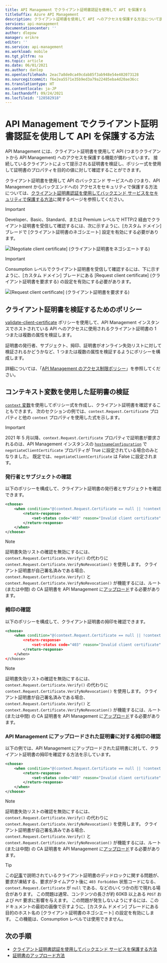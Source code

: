 ```yaml
---
title: API Management でクライアント証明書認証を使用して API を保護する
titleSuffix: Azure API Management
description: クライアント証明書を使用して API へのアクセスを保護する方法について説明します。 ポリシー式を使用して、受信証明書を検証できます。
services: api-management
documentationcenter: ''
author: dlepow
manager: erikre
editor: ''
ms.service: api-management
ms.workload: mobile
ms.tgt_pltfrm: na
ms.topic: article
ms.date: 06/01/2021
ms.author: danlep
ms.openlocfilehash: 2eac7a8de0ca49cdab85f3ab948e54e402073128
ms.sourcegitcommit: f6e2ea5571e35b9ed3a79a22485eba4d20ae36cc
ms.translationtype: HT
ms.contentlocale: ja-JP
ms.lasthandoff: 09/24/2021
ms.locfileid: "128582918"
---
```

# <a name="how-to-secure-apis-using-client-certificate-authentication-in-api-management"></a>API Management でクライアント証明書認証を使用して API を保護する方法

API Management には、クライアント証明書を使用して API (つまりクライアントから API Management) へのアクセスを保護する機能が備わっています。 接続しているクライアントによって提示される証明書を検証し、ポリシー式を使用して証明書のプロパティを目的の値に対して確認することができます。

クライアント証明書を使用して API のバックエンド サービスへの (つまり、API Management からバックエンドへの) アクセスをセキュリティで保護する方法については、[クライアント証明書認証を使用してバックエンド サービスをセキュリティで保護する方法](./api-management-howto-mutual-certificates.md)に関するページを参照してください。

> [!IMPORTANT]
> Developer、Basic、Standard、または Premium レベルで HTTP/2 経由でクライアント証明書を受信して確認するには、次に示すように、[カスタム ドメイン] ブレードで [クライアント証明書のネゴシエート] 設定を有効にする必要があります。

![[Negotiate client certificate] (クライアント証明書をネゴシエートする)](./media/api-management-howto-mutual-certificates-for-clients/negotiate-client-certificate.png)

> [!IMPORTANT]
> Consumption レベルでクライアント証明書を受信して確認するには、下に示すように、[カスタム ドメイン] ブレードにある [Request client certificate] (クライアント証明書を要求する) の設定を有効にする必要があります。

![[Request client certificate] (クライアント証明書を要求する)](./media/api-management-howto-mutual-certificates-for-clients/request-client-certificate.png)

## <a name="policy-to-validate-client-certificates"></a>クライアント証明書を検証するためのポリシー

[validate-client-certificate](api-management-access-restriction-policies.md#validate-client-certificate) ポリシーを使用して、API Management インスタンスでホストされている API へのアクセスに使用されるクライアント証明書の 1 つまたは複数の属性を検証します。

証明書の発行者、サブジェクト、拇印、証明書がオンライン失効リストに対して検証されるかどうかなど、1 つまたは複数の属性を検証するようにポリシーを構成します。

詳細については、「[API Management のアクセス制限ポリシー](api-management-access-restriction-policies.md)」を参照してください。

## <a name="certificate-validation-with-context-variables"></a>コンテキスト変数を使用した証明書の検証

[`context` 変数](api-management-policy-expressions.md#ContextVariables)を使用してポリシー式を作成し、クライアント証明書を確認することもできます。 次のセクションの例では、`context.Request.Certificate` プロパティと他の `context` プロパティを使用した式を示します。

> [!IMPORTANT]
> 2021 年 5 月以降、`context.Request.Certificate` プロパティで証明書が要求されるのは、API Management インスタンスの [`hostnameConfiguration`](/rest/api/apimanagement/2020-12-01/api-management-service/create-or-update#hostnameconfiguration) で `negotiateClientCertificate` プロパティが True に設定されている場合のみとなりました。 既定では、`negotiateClientCertificate` は False に設定されます。

### <a name="checking-the-issuer-and-subject"></a>発行者とサブジェクトの確認

以下のポリシーを構成して、クライアント証明書の発行者とサブジェクトを確認できます。

```xml
<choose>
    <when condition="@(context.Request.Certificate == null || !context.Request.Certificate.Verify() || context.Request.Certificate.Issuer != "trusted-issuer" || context.Request.Certificate.SubjectName.Name != "expected-subject-name")" >
        <return-response>
            <set-status code="403" reason="Invalid client certificate" />
        </return-response>
    </when>
</choose>
```

> [!NOTE]
> 証明書失効リストの確認を無効にするには、`context.Request.Certificate.Verify()` の代わりに `context.Request.Certificate.VerifyNoRevocation()` を使用します。
> クライアント証明書が自己署名済みである場合、`context.Request.Certificate.Verify()` と `context.Request.Certificate.VerifyNoRevocation()` が機能するには、ルート (または中間) の CA 証明書を API Management に[アップロード](api-management-howto-ca-certificates.md)する必要があります。

### <a name="checking-the-thumbprint"></a>拇印の確認

以下のポリシーを構成して、クライアント証明書の拇印を確認できます。

```xml
<choose>
    <when condition="@(context.Request.Certificate == null || !context.Request.Certificate.Verify() || context.Request.Certificate.Thumbprint != "DESIRED-THUMBPRINT-IN-UPPER-CASE")" >
        <return-response>
            <set-status code="403" reason="Invalid client certificate" />
        </return-response>
    </when>
</choose>
```

> [!NOTE]
> 証明書失効リストの確認を無効にするには、`context.Request.Certificate.Verify()` の代わりに `context.Request.Certificate.VerifyNoRevocation()` を使用します。
> クライアント証明書が自己署名済みである場合、`context.Request.Certificate.Verify()` と `context.Request.Certificate.VerifyNoRevocation()` が機能するには、ルート (または中間) の CA 証明書を API Management に[アップロード](api-management-howto-ca-certificates.md)する必要があります。

### <a name="checking-a-thumbprint-against-certificates-uploaded-to-api-management"></a>API Management にアップロードされた証明書に対する拇印の確認

以下の例では、API Management にアップロードされた証明書に対して、クライアント証明書の拇印を確認する方法を示しています。

```xml
<choose>
    <when condition="@(context.Request.Certificate == null || !context.Request.Certificate.Verify()  || !context.Deployment.Certificates.Any(c => c.Value.Thumbprint == context.Request.Certificate.Thumbprint))" >
        <return-response>
            <set-status code="403" reason="Invalid client certificate" />
        </return-response>
    </when>
</choose>

```

> [!NOTE]
> 証明書失効リストの確認を無効にするには、`context.Request.Certificate.Verify()` の代わりに `context.Request.Certificate.VerifyNoRevocation()` を使用します。
> クライアント証明書が自己署名済みである場合、`context.Request.Certificate.Verify()` と `context.Request.Certificate.VerifyNoRevocation()` が機能するには、ルート (または中間) の CA 証明書を API Management に[アップロード](api-management-howto-ca-certificates.md)する必要があります。

> [!TIP]
> この[記事](https://techcommunity.microsoft.com/t5/Networking-Blog/HTTPS-Client-Certificate-Request-freezes-when-the-Server-is/ba-p/339672)で説明されているクライアント証明書のデッドロックに関する問題が、要求が凍結する、要求がタイムアウト後に `403 Forbidden` 状態コードになる、`context.Request.Certificate` が `null` である、などのいくつかの形で現れる場合があります。 この問題は通常、コンテンツの長さが約 60KB 以上ある `POST` および `PUT` 要求に影響を与えます。
> この問題が発生しないようにするには、このドキュメントの最初の画像で示すように、[カスタム ドメイン] ブレードにある目的のホスト名の [クライアント証明書のネゴシエート] の設定を有効にします。 この機能は、Consumption レベルでは使用できません。

## <a name="next-steps"></a>次の手順

-   [クライアント証明書認証を使用してバックエンド サービスを保護する方法](./api-management-howto-mutual-certificates.md)
-   [証明書のアップロード方法](./api-management-howto-mutual-certificates.md)
